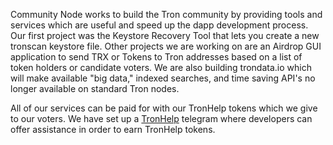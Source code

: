 Community Node works to build the Tron community by providing tools and services which are useful and speed up the dapp development process. Our first project was the Keystore Recovery Tool that lets you create a new tronscan keystore file. Other projects we are working on are an Airdrop GUI application to send TRX or Tokens to Tron addresses based on a list of token holders or candidate voters. We are also building trondata.io which will make available "big data," indexed searches, and time saving API's no longer available on standard Tron nodes.

All of our services can be paid for with our TronHelp tokens which we give to our voters. We have set up a [TronHelp](https://t.me/TronHelp) telegram where developers can offer assistance in order to earn TronHelp tokens.